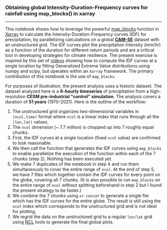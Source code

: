 ### Obtaining global Intensity-Duration-Frequency curves for rainfall using map_blocks() in xarray
----

This notebook shows how to leverage the powerful [map_blocks](https://docs.xarray.dev/en/stable/generated/xarray.map_blocks.html) function in [Xarray](https://docs.xarray.dev/en/stable/index.html) to calculate the Intensity-Duration-Frequency curves (IDF) for precipitation, by parallelizing calculations on a global [**CAM-SE**](https://journals.sagepub.com/doi/10.1177/1094342011428142) dataset with an unstructured grid. The IDF curves plot the precipitation intensity (mm/hr) as a function of the duration for different return periods and are a critical tool in developing strategies for climate resilience. The present exercise is inspired by this set of [videos](https://www.youtube.com/watch?v=FItPMwK4K1o) showing how to compute the IDF curves at a single location by fitting Generalized Extreme Value distributions using numpy and scipy, but operates within an `Xarray` framework. The primary contribution of this notebook is the use of `map_blocks`.

For purposes of illustration, the present analysis uses a historic dataset. The dataset analyzed here is a **6-hourly timeseries** of precipitation from a high-resolution **CESM pre-industrial "control" simulation**. The analysis covers a duration of **51 years** (1970-2021). Here is the  outline of the workflow:

1. The unstructured grid organizes two-dimensional variables in `(ncol,time)` format where `ncol` is a linear index that runs through all the `(lon,lat)` values. 
2. The `ncol` dimension (~ 7.7 million) is chopped up into 7 roughly equal chunks.
3. First, the IDF curves at a single location (fixed `ncol` value) are confirmed to look reasonable.
4. We then call the function that generates the IDF curves using `map_blocks` to enable parallelize the execution of the function within each of the 7 chunks (step 2). Nothing has been executed  yet.
5. We make 7 duplicates of the notebook in step 4 and run them simultaneously to cover the entire range of `ncol`. At the end of step 5, we have 7 files which together contain the IDF curves for every point on the globe, covering all 7 chunks. (It is also possible to run `map_blocks` on the entire range of `ncol` without splitting beforehand in step 2 but I found the present strategy to be faster.)
6. We combine the 7 chunks using `xr.concat` to generate a single file which has the IDF curves for the entire globe. The result is still using the `ncol` index which corresponds to the unstructured grid and is not ideal for plotting. 
7. We regrid the data on the unstructured grid to a regular `lon/lat` grid using [NCL](https://www.ncl.ucar.edu/) tools to generate the final global plots.
